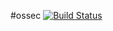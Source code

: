 #ossec [![Build Status](https://travis-ci.org/lutak-srce/ossec.svg)](https://travis-ci.org/lutak-srce/ossec)
